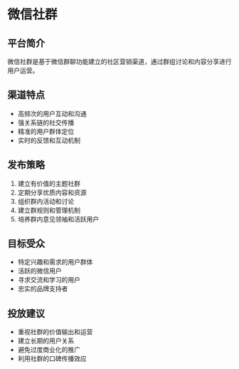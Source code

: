 # 微信社群

## 平台简介
微信社群是基于微信群聊功能建立的社区营销渠道，通过群组讨论和内容分享进行用户运营。

## 渠道特点
- 高频次的用户互动和沟通
- 强关系链的社交传播
- 精准的用户群体定位
- 实时的反馈和互动机制

## 发布策略
1. 建立有价值的主题社群
2. 定期分享优质内容和资源
3. 组织群内活动和讨论
4. 建立群规则和管理机制
5. 培养群内意见领袖和活跃用户

## 目标受众
- 特定兴趣和需求的用户群体
- 活跃的微信用户
- 寻求交流和学习的用户
- 忠实的品牌支持者

## 投放建议
- 重视社群的价值输出和运营
- 建立长期的用户关系
- 避免过度商业化的推广
- 利用社群的口碑传播效应